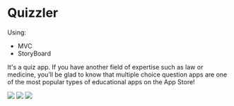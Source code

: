 #  Quizzler #

Using: 

* MVC
* StoryBoard

It's a quiz app. If you have another field of expertise such as law or medicine, you’ll be glad to know that multiple choice question apps are one of the most popular types of educational apps on the App Store! 

![](https://s1.hostingkartinok.com/uploads/images/2022/02/e90cb7526d00b7bebce0c9b906c2e435.jpg)
![](https://s1.hostingkartinok.com/uploads/images/2022/02/0155276ea2dfc9e2a0a2ef3f92e83774.jpg)
![](https://s1.hostingkartinok.com/uploads/images/2022/02/26923c7deb4d4914d131629f8882156e.jpg)
